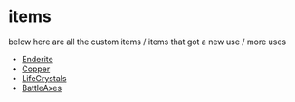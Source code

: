 # items
below here are all the custom items / items that got a new use / more uses

- [Enderite](items/enderite)
- [Copper](items/copper)
- [LifeCrystals](items/lifecrystals)
- [BattleAxes](items/battleaxes)